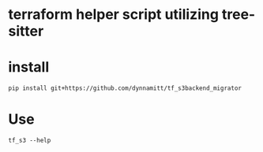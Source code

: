 # terraform helper script utilizing tree-sitter

# install 

    pip install git+https://github.com/dynnamitt/tf_s3backend_migrator


# Use

    tf_s3 --help
